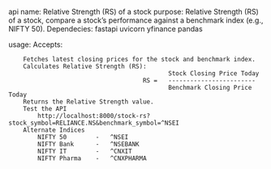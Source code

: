 api name: Relative Strength (RS) of a stock
purpose: 
        Relative Strength (RS) of a stock, compare a stock’s performance against a benchmark index (e.g., NIFTY 50).
Dependecies:
        fastapi 
        uvicorn 
        yfinance 
        pandas
        
usage:
        Accepts:

        Fetches latest closing prices for the stock and benchmark index.
        Calculates Relative Strength (RS):
                                                Stock Closing Price Today 
                                         RS =   ------------------------
                                                Benchmark Closing Price Today
        Returns the Relative Strength value.
        Test the API
            http://localhost:8000/stock-rs?stock_symbol=RELIANCE.NS&benchmark_symbol=^NSEI
        Alternate Indices
            NIFTY 50        -   ^NSEI
            NIFTY Bank      - 	^NSEBANK
            NIFTY IT        -   ^CNXIT
            NIFTY Pharma    -   ^CNXPHARMA